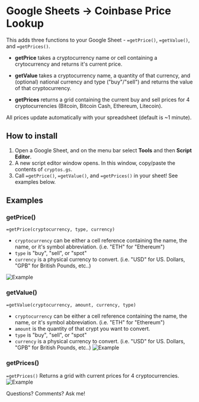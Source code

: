 # Google Sheets -> Coinbase Price Lookup

This adds three functions to your Google Sheet - `=getPrice()`, `=getValue()`, and `=getPrices()`. 
   
- **getPrice** takes a cryptocurrency name or cell containing a crytocurrency and returns it's current price.
   
- **getValue** takes a cryptocurrency name, a quantity of that currency, and (optional) national currency and type ("buy"/"sell") and returns the value of that cryptocurrency.
   
- **getPrices** returns a grid containing the current buy and sell prices for 4 cryptocurrencies (Bitcoin, Bitcoin Cash, Ethereum, Litecoin). 

All prices update automatically with your spreadsheet (default is ~1 minute).

## How to install
1. Open a Google Sheet, and on the menu bar select **Tools** and then **Script Editor**.
2. A new script editor window opens. In this window, copy/paste the contents of `cryptos.gs`. 
3. Call `=getPrice()`, `=getValue()`, and `=getPrices()` in your sheet! See examples below.

## Examples

### getPrice()
`=getPrice(cryptocurrency, type, currency)`
- `cryptocurrency` can be either a cell reference containing the name, the name, or it's symbol abbreviation. (i.e. "ETH" for "Ethereum")
- `type` is "buy", "sell", or "spot"
- `currency` is a physical currency to convert. (i.e. "USD" for US. Dollars, "GPB" for British Pounds, etc..)

![Example](https://media.giphy.com/media/3ohc11hACQzdznSDKw/giphy.gif)


### getValue()
`=getValue(cryptocurrency, amount, currency, type)`
- `cryptocurrency` can be either a cell reference containing the name, the name, or it's symbol abbreviation. (i.e. "ETH" for "Ethereum")
- `amount` is the quantity of that crypt you want to convert.
- `type` is "buy", "sell", or "spot"
- `currency` is a physical currency to convert. (i.e. "USD" for US. Dollars, "GPB" for British Pounds, etc..)
![Example](https://media.giphy.com/media/xULW8lDLCoYeUhPaZq/giphy.gif)


### getPrices()
`=getPrices()`
Returns a grid with current prices for 4 cryptocurrencies.
![Example](https://media.giphy.com/media/l49JNr1bqtEZ0qcYU/giphy.gif)

Questions? Comments? Ask me!
